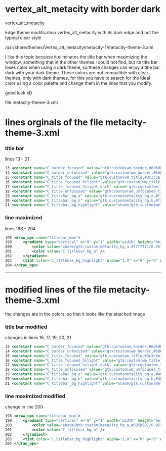 # vertex_alt_metacity with border dark

vertex_alt_metacity

Edge theme modification vertex_alt_metacity with its dark edge and not the typical clear style

/usr/share/themes/Vertex_alt_metacity/metacity-1/metacity-theme-3.xml

I like this topic because it eliminates the title bar when maximizing the window, something that in the other themes I could not find, but its title bar loses color when using a dark theme, so these changes can enjoy a title bar dark with your dark theme.
These colors are not compatible with clear themes, only with dark themes, for this you have to search for the ideal color using a color palette and change them in the lines that you modify.

good luck xD

file metacity-theme-3.xml

# lines orginals of the file metacity-theme-3.xml

### title bar 

lines 13 - 21
```xml
13 <constant name="C_border_focused" value="gtk:custom(wm_border,#6d6d6d)" />
14 <constant name="C_border_unfocused" value="gtk:custom(wm_border,#6d6d6d)" />
15 <constant name="C_title_focused" value="gtk:custom(wm_title,#3c3c3e)" />
16 <constant name="C_title_focused_hilight" value="gtk:custom(wm_title_highlight,#ffffff)" />
17 <constant name="C_title_focused_hilight_dark" value="gtk:custom(wm_title_highlight_dark,#f7f7f7)" />
18 <constant name="C_title_unfocused" value="gtk:custom(wm_unfocused_title,#868686)" />
19 <constant name="C_titlebar_bg_a" value="gtk:custom(metacity_bg_a,#f7f7f7)" />
20 <constant name="C_titlebar_bg_b" value="gtk:custom(metacity_bg_b,#f3f3f5)" />
21 <constant name="C_titlebar_bg_highlight" value="shade/gtk:custom(metacity_bg_a,#f7f7f7)/1.4" />
```

### line maximized

lines 198 - 204
```xml
198 <draw_ops name="titlebar_max">
199		<gradient type="vertical" x="0" y="1" width="width" height="height">
200			<color value="shade/gtk:custom(metacity_bg_a,#f7f7f7)/0.95" />
201			<color value="C_titlebar_bg_b" />
202		</gradient>
203		<tint color="C_titlebar_bg_highlight" alpha="1.0" x="0" y="0" width="width" height="1"/>
204 </draw_ops>
```



-----------------------------------------------------------------------------------------

# modified lines of the file metacity-theme-3.xml
the changes are in the colors,
so that it looks like the attached image

### title bar modified

changes in lines 16, 17, 19, 20, 21
```xml
13 <constant name="C_border_focused" value="gtk:custom(wm_border,#6d6d6d)" />
14 <constant name="C_border_unfocused" value="gtk:custom(wm_border,#6d6d6d)" />
15 <constant name="C_title_focused" value="gtk:custom(wm_title,#3c3c3e)" />
16 <constant name="C_title_focused_hilight" value="gtk:custom(wm_title_highlight,#383838)" />
17 <constant name="C_title_focused_hilight_dark" value="gtk:custom(wm_title_highlight_dark,#383838)" />
18 <constant name="C_title_unfocused" value="gtk:custom(wm_unfocused_title,#868686)" />
19 <constant name="C_titlebar_bg_a" value="gtk:custom(metacity_bg_a,#404040)" />
20 <constant name="C_titlebar_bg_b" value="gtk:custom(metacity_bg_b,#404040)" />
21 <constant name="C_titlebar_bg_highlight" value="shade/gtk:custom(metacity_bg_a,#404040)/1.4" />
```

### line maximized modified

change in line 200
```xml
198 <draw_ops name="titlebar_max">
199		<gradient type="vertical" x="0" y="1" width="width" height="height">
200			<color value="shade/gtk:custom(metacity_bg_a,#5D5D5D)/0.95" />
201			<color value="C_titlebar_bg_b" />
202		</gradient>
203		<tint color="C_titlebar_bg_highlight" alpha="1.0" x="0" y="0" width="width" height="1"/>
204 </draw_ops>
```
